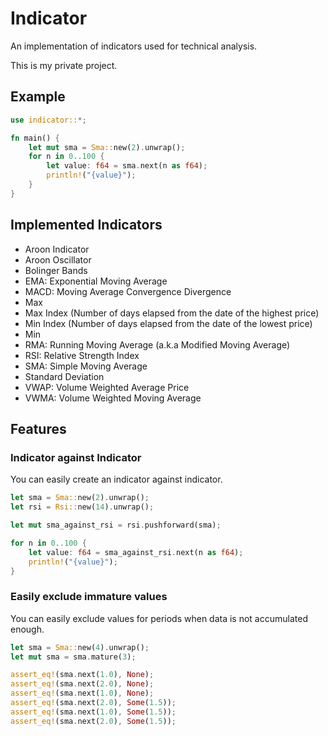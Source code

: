 # Indicator

An implementation of indicators used for technical analysis.

This is my private project.

## Example

```rust
use indicator::*;

fn main() {
    let mut sma = Sma::new(2).unwrap();
    for n in 0..100 {
        let value: f64 = sma.next(n as f64);
        println!("{value}");
    }
}
```

## Implemented Indicators

- Aroon Indicator
- Aroon Oscillator
- Bolinger Bands
- EMA: Exponential Moving Average
- MACD: Moving Average Convergence Divergence
- Max
- Max Index
  (Number of days elapsed from the date of the highest price)
- Min Index
  (Number of days elapsed from the date of the lowest price)
- Min
- RMA: Running Moving Average
  (a.k.a Modified Moving Average)
- RSI: Relative Strength Index
- SMA: Simple Moving Average
- Standard Deviation
- VWAP: Volume Weighted Average Price
- VWMA: Volume Weighted Moving Average

## Features

### Indicator against Indicator

You can easily create an indicator against indicator.

```rust
let sma = Sma::new(2).unwrap();
let rsi = Rsi::new(14).unwrap();

let mut sma_against_rsi = rsi.pushforward(sma);

for n in 0..100 {
    let value: f64 = sma_against_rsi.next(n as f64);
    println!("{value}");
}
```

### Easily exclude immature values

You can easily exclude values ​​for periods when data is not accumulated enough.

```rust
let sma = Sma::new(4).unwrap();
let mut sma = sma.mature(3);

assert_eq!(sma.next(1.0), None);
assert_eq!(sma.next(2.0), None);
assert_eq!(sma.next(1.0), None);
assert_eq!(sma.next(2.0), Some(1.5));
assert_eq!(sma.next(1.0), Some(1.5));
assert_eq!(sma.next(2.0), Some(1.5));
```
